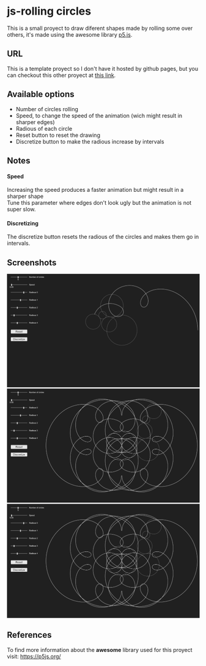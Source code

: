 # js-rolling circles
This is a small proyect to draw diferent shapes made by rolling some over others, it's made using the awesome library <a href="https://p5js.org/">p5.js</a>.
## URL
This is a template proyect so I don't have it hosted by github pages, but you can checkout this other proyect at <a href="https://pabloqb2000.github.io/js-rolling_circles/">this link</a>.
## Available options
  - Number of circles rolling
  - Speed, to change the speed of the animation (wich might result in sharper edges)
  - Radious of each circle
  - Reset button to reset the drawing
  - Discretize button to make the radious increase by intervals
## Notes
#### Speed
Increasing the speed produces a faster animation but might result in a sharper shape </br>
Tune this parameter where edges don't look ugly but the animation is not super slow.
#### Discretizing
The discretize button resets the radious of the circles and makes them go in intervals.
## Screenshots
<img src="imgs/screenshot01.png"></img>
<img src="imgs/screenshot02.png"></img>
<img src="imgs/screenshot02.png"></img>
## References
To find more information about the <b>awesome</b> library used for this proyect visit:
<a href="https://p5js.org/"> https://p5js.org/ </a>
